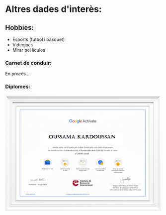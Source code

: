 # Altres dades d'interès:

## **Hobbies**:
  - Esports (futbol i bàsquet)
  - Videojocs
  - Mirar pel·lícules

### **Carnet de conduir:**
  En procés ...

### **Diplomes:**
![Dip1](./Dip1.png)
